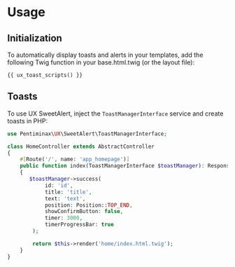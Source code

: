 # Usage

## Initialization

To automatically display toasts and alerts in your templates, 
add the following Twig function in your base.html.twig (or the layout file):

```twig
{{ ux_toast_scripts() }}
```

## Toasts

To use UX SweetAlert, inject the `ToastManagerInterface` service and
create toasts in PHP:

```php
use Pentiminax\UX\SweetAlert\ToastManagerInterface;

class HomeController extends AbstractController
{
    #[Route('/', name: 'app_homepage')]
    public function index(ToastManagerInterface $toastManager): Response
    {
       $toastManager->success(
            id: 'id',
            title: 'title',
            text: 'text',
            position: Position::TOP_END,
            showConfirmButton: false,
            timer: 3000,
            timerProgressBar: true
        );

        return $this->render('home/index.html.twig');
    }
}